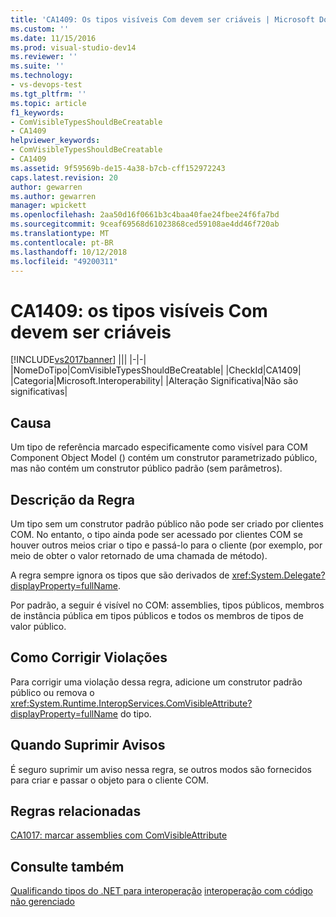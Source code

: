 ```yaml
---
title: 'CA1409: Os tipos visíveis Com devem ser criáveis | Microsoft Docs'
ms.custom: ''
ms.date: 11/15/2016
ms.prod: visual-studio-dev14
ms.reviewer: ''
ms.suite: ''
ms.technology:
- vs-devops-test
ms.tgt_pltfrm: ''
ms.topic: article
f1_keywords:
- ComVisibleTypesShouldBeCreatable
- CA1409
helpviewer_keywords:
- ComVisibleTypesShouldBeCreatable
- CA1409
ms.assetid: 9f59569b-de15-4a38-b7cb-cff152972243
caps.latest.revision: 20
author: gewarren
ms.author: gewarren
manager: wpickett
ms.openlocfilehash: 2aa50d16f0661b3c4baa40fae24fbee24f6fa7bd
ms.sourcegitcommit: 9ceaf69568d61023868ced59108ae4dd46f720ab
ms.translationtype: MT
ms.contentlocale: pt-BR
ms.lasthandoff: 10/12/2018
ms.locfileid: "49200311"
---
```

# <a name="ca1409-com-visible-types-should-be-creatable"></a>CA1409: os tipos visíveis Com devem ser criáveis
[!INCLUDE[vs2017banner](../includes/vs2017banner.md)]
|||
|-|-|
|NomeDoTipo|ComVisibleTypesShouldBeCreatable|
|CheckId|CA1409|
|Categoria|Microsoft.Interoperability|
|Alteração Significativa|Não são significativas|

## <a name="cause"></a>Causa
 Um tipo de referência marcado especificamente como visível para COM Component Object Model () contém um construtor parametrizado público, mas não contém um construtor público padrão (sem parâmetros).

## <a name="rule-description"></a>Descrição da Regra
 Um tipo sem um construtor padrão público não pode ser criado por clientes COM. No entanto, o tipo ainda pode ser acessado por clientes COM se houver outros meios criar o tipo e passá-lo para o cliente (por exemplo, por meio de obter o valor retornado de uma chamada de método).

 A regra sempre ignora os tipos que são derivados de <xref:System.Delegate?displayProperty=fullName>.

 Por padrão, a seguir é visível no COM: assemblies, tipos públicos, membros de instância pública em tipos públicos e todos os membros de tipos de valor público.

## <a name="how-to-fix-violations"></a>Como Corrigir Violações
 Para corrigir uma violação dessa regra, adicione um construtor padrão público ou remova o <xref:System.Runtime.InteropServices.ComVisibleAttribute?displayProperty=fullName> do tipo.

## <a name="when-to-suppress-warnings"></a>Quando Suprimir Avisos
 É seguro suprimir um aviso nessa regra, se outros modos são fornecidos para criar e passar o objeto para o cliente COM.

## <a name="related-rules"></a>Regras relacionadas
 [CA1017: marcar assemblies com ComVisibleAttribute](../code-quality/ca1017-mark-assemblies-with-comvisibleattribute.md)

## <a name="see-also"></a>Consulte também
 [Qualificando tipos do .NET para interoperação](http://msdn.microsoft.com/library/4b8afb52-fb8d-4e65-b47c-fd82956a3cdd) [interoperação com código não gerenciado](http://msdn.microsoft.com/library/ccb68ce7-b0e9-4ffb-839d-03b1cd2c1258)



